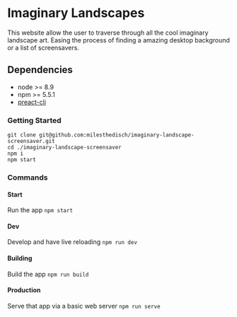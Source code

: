 # Imaginary Landscapes
This website allow the user to traverse through all the cool imaginary landscape art. Easing the process of finding a amazing desktop background or a list of screensavers.

## Dependencies

- node >= 8.9
- npm >= 5.5.1
- [preact-cli](https://github.com/developit/preact-cli)

### Getting Started

```
git clone git@github.com:milesthedisch/imaginary-landscape-screensaver.git
cd ./imaginary-landscape-screensaver
npm i
npm start
```

### Commands

#### Start
Run the app `npm start`

#### Dev
Develop and have live reloading `npm run dev`

#### Building 
Build the app `npm run build`

#### Production
Serve that app via a basic web server `npm run serve`

